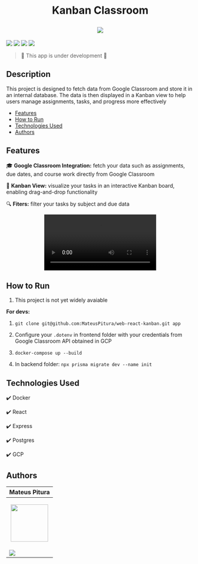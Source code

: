 <h1 align="center"> 
  <p>Kanban Classroom</p> 
  <img src="https://github.com/user-attachments/assets/ef6ee043-8acf-4ad7-8589-f327b248241c"> 
</h1>

<p> 
  <img src="https://img.shields.io/badge/Release-Dec%202024-green">  
  <img src="https://img.shields.io/badge/Version-0.1.0-blue">  
  <img src="https://img.shields.io/badge/Status-Open-brightgreen">  
  <img src="https://img.shields.io/github/stars/MateusPitura/web-react-kanban?style=social"> 
</p> 

> :construction: This app is under development :construction: 

## Description

This project is designed to fetch data from Google Classroom and store it in an internal database. The data is then displayed in a Kanban view to help users manage assignments, tasks, and progress more effectively

- [Features](#features)
- [How to Run](#how-to-run)
- [Technologies Used](#technologies-used)
- [Authors](#authors)

## Features 

🎓 **Google Classroom Integration:** fetch your data such as assignments, due dates, and course work directly from Google Classroom

🔄 **Kanban View:** visualize your tasks in an interactive Kanban board, enabling drag-and-drop functionality

🔍 **Fiters:** filter your tasks by subject and due data

<p align="center"> 
  <video src="https://github.com/user-attachments/assets/375afc08-1541-402a-a42f-f2fdedae1b39"/>
</p> 

## How to Run

1. This project is not yet widely avaiable

**For devs:** 

1. `git clone git@github.com:MateusPitura/web-react-kanban.git app`  

2. Configure your `.dotenv` in frontend folder with your credentials from Google Classroom API obtained in GCP

3. `docker-compose up --build`

4. In backend folder: `npx prisma migrate dev --name init`

## Technologies Used

:heavy_check_mark: Docker

:heavy_check_mark: React 
 
:heavy_check_mark: Express

:heavy_check_mark: Postgres

:heavy_check_mark: GCP

## Authors 

| Mateus Pitura | 
|------| 
| <p align="center"><img src="https://user-images.githubusercontent.com/119008106/227821967-fac62c31-0d62-485b-829e-ef56c033e21a.jpeg" width="100" height="100"></p> | 
| <a href="https://www.linkedin.com/in/mateuspitura/"><img src="https://img.shields.io/badge/LinkedIn-0077B5?style=for-the-badge&logo=linkedin&logoColor=white"> |
